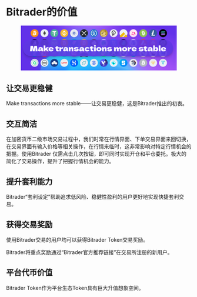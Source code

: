 # Bitrader的价值

<figure><img src="../.gitbook/assets/Thumbnail.png" alt=""><figcaption></figcaption></figure>

## 让交易更稳健

Make transactions more stable——让交易更稳健，这是Bitrader推出的初衷。

## 交互简洁

在加密货币二级市场交易过程中，我们时常在行情界面、下单交易界面来回切换，在交易界面有输入价格等相关操作，在行情来临时，这非常影响对特定行情机会的把握。使用Bitrader 仅需点击几次按钮，即可同时实现开仓和平仓委托。极大的简化了交易操作，提升了把握行情机会的能力。

## 提升套利能力

Bitrader“套利设定”帮助追求低风险、稳健性盈利的用户更好地实现快捷套利交易。

## 获得交易奖励

使用Bitrader交易的用户均可以获得Bitrader Token交易奖励。

Bitrader将重点奖励通过“Bitrader官方推荐链接”在交易所注册的新用户。

## 平台代币价值

Bitrader Token作为平台生态Token具有巨大升值想象空间。
